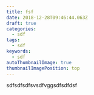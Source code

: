 ```yaml
---
title: fsf
date: 2018-12-28T09:46:44.063Z
draft: true
categories:
  - sdf
tags:
  - sdf
keywords:
  - sdf
autoThumbnailImage: true
thumbnailImagePosition: top
---
```

sdfsdfsdfsvsdfvggsdfsdfdsf
